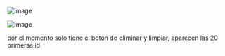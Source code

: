 ![image](https://github.com/ncarlos725/Extrados-WebApi/assets/98495515/57c2fcd3-6ab9-49d4-a06f-a3d672e9719b)


![image](https://github.com/ncarlos725/Extrados-WebApi/assets/98495515/4eb6cecc-a057-4a74-8ebf-1040b7921ccf)


por el momento solo tiene el boton de eliminar y limpiar, aparecen las 20 primeras id 

